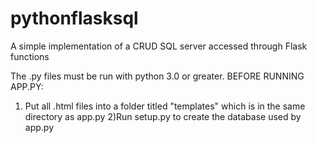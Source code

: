 # pythonflasksql
A simple implementation of a CRUD SQL server accessed through Flask functions

The .py files must be run with python 3.0 or greater.
BEFORE RUNNING APP.PY:
1) Put all .html files into a folder titled "templates"
        which is in the same directory as app.py
2)Run setup.py to create the database used by app.py
